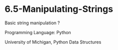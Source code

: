 # 6.5-Manipulating-Strings

Basic string manipulation ?

Programming Language: Python

University of Michigan, Python Data Structures
